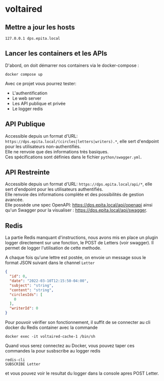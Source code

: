 # voltaired
## Mettre a jour les hosts
``` 
127.0.0.1 dps.epita.local
```

## Lancer les containers et les APIs

D'abord, on doit démarrer nos containers via le docker-compose :
```shell
docker compose up
```

Avec ce projet vous pourrez tester:
- L'authentification
- Le web server
- Les API publique et privée
- Le logger redis

## API Publique
Accessible depuis un format d'URL: `https://dps.epita.local/(circles|letters|writers).*`, elle sert d'endpoint pour les utilisateurs non-authentifiés.  
Elle ne renvoie que des informations très basiques.  
Ces spécifications sont définies dans le fichier `python/swagger.yml`.

## API Restreinte
Accessible depuis un format d'URL: `https://dps.epita.local/api/*`, elle sert d'endpoint pour les utilisateurs authentifiés.  
Elle renvoie des informations complète et des possibilités de gestion avancée.  
Elle possède une spec OpenAPI: https://dps.epita.local/api/openapi ainsi qu'un Swagger pour la visualiser : https://dps.epita.local/api/swagger.



## Redis
La partie Redis manquant d'instructions, nous avons mis en place un plugin logger directement sur une fonction, le POST de Letters (voir swagger).
Il permet de logger l'utilisation de cette methode.

A chaque fois qu'une lettre est postée, on envoie un message sous le format JSON suivant dans le channel `Letter`
```json
{
  "id": 0,
  "date": "2022-03-10T12:15:50-04:00",
  "subject": "string",
  "content": "string",
  "circlesIds": [
    0
  ],
  "writerId": 0
}
```

Pour pouvoir vérifier son fonctionnement, il suffit de se connecter au cli docker du Redis container avec la commande

```
docker exec -it voltaired-cache-1 /bin/sh
```

Quand vous serez connectez au Docker, vous pouvez taper ces commandes la pour susbscribe au logger redis

```
redis-cli
SUBSCRIBE Letter
```

et vous pouvez voir le resultat du logger dans la console apres POST Letter.
